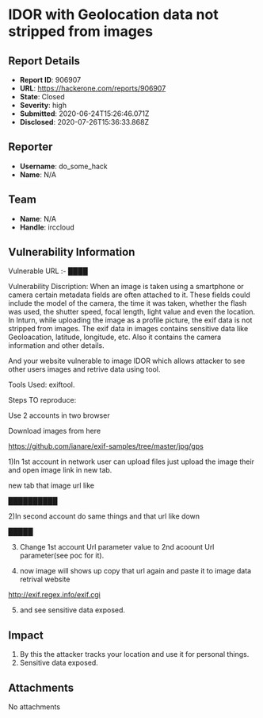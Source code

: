 # IDOR with Geolocation data not stripped from images

## Report Details
- **Report ID**: 906907
- **URL**: https://hackerone.com/reports/906907
- **State**: Closed
- **Severity**: high
- **Submitted**: 2020-06-24T15:26:46.071Z
- **Disclosed**: 2020-07-26T15:36:33.868Z

## Reporter
- **Username**: do_some_hack
- **Name**: N/A

## Team
- **Name**: N/A
- **Handle**: irccloud

## Vulnerability Information
Vulnerable URL :-   ████

Vulnerability Discription:
When an image is taken using a smartphone or camera certain metadata fields are often attached to it. These fields could include the model of the camera, the time it was taken, whether the flash was used, the shutter speed, focal length, light value and even the location. In Inturn, while uploading the image as a profile picture, the exif data is not stripped from images. The exif data in images contains sensitive data like Geoloacation, latitude, longitude, etc. Also it contains the camera information and other details. 

And your website vulnerable to image IDOR which allows attacker to see other users images and retrive data using tool.

Tools Used: exiftool.

Steps TO reproduce:

Use  2 accounts in two browser

Download images from here 

https://github.com/ianare/exif-samples/tree/master/jpg/gps

1)In 1st account in network user can upload files just upload the image their and open image link in new tab.

 new tab that image url like

██████████

2)In second account do same things and that url like down 

█████

3) Change 1st account Url parameter value to 2nd acoount Url parameter(see poc for it).

4) now image will shows up copy that url again and paste it to image data retrival website

http://exif.regex.info/exif.cgi

5) and see sensitive data   exposed.

## Impact

1) By this the attacker tracks your location and use it for personal things.
2) Sensitive data exposed.

## Attachments
No attachments
